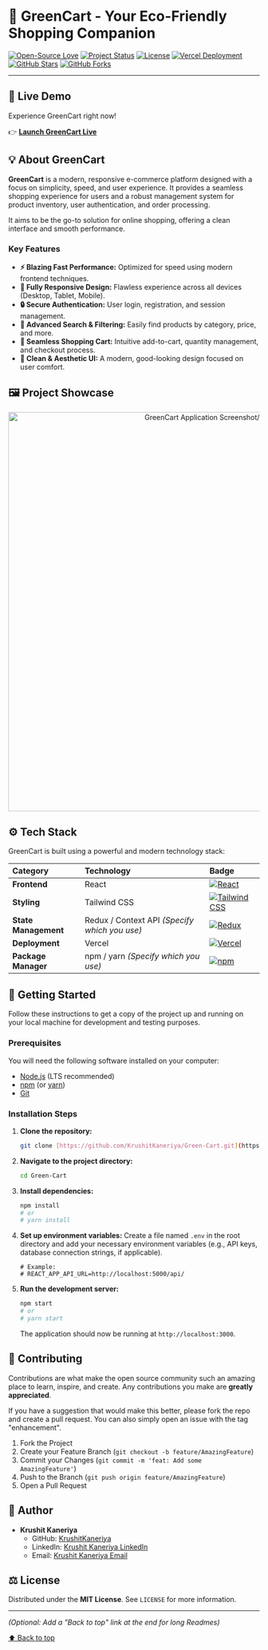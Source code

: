 # 🛒 GreenCart - Your Eco-Friendly Shopping Companion

[![Open-Source Love](https://img.shields.io/badge/Open%20Source-%E2%9D%A4-brightgreen.svg)](https://github.com/KrushitKaneriya/Green-Cart)
[![Project Status](https://img.shields.io/badge/Status-Active-blue.svg)](https://github.com/KrushitKaneriya/Green-Cart/commits/main)
[![License](https://img.shields.io/badge/License-MIT-blue.svg)](https://github.com/KrushitKaneriya/Green-Cart/blob/main/LICENSE)
[![Vercel Deployment](https://img.shields.io/badge/Deployment-Vercel-black?logo=vercel)](https://greencart-krushit.vercel.app)
[![GitHub Stars](https://img.shields.io/github/stars/KrushitKaneriya/Green-Cart?style=flat&color=yellow&label=Stars&logo=github)](https://github.com/KrushitKaneriya/Green-Cart/stargazers)
[![GitHub Forks](https://img.shields.io/github/forks/KrushitKaneriya/Green-Cart?style=flat&color=cyan&label=Forks&logo=github)](https://github.com/KrushitKaneriya/Green-Cart/network/members)

***

## 🌟 Live Demo

Experience GreenCart right now!

👉 **[Launch GreenCart Live](https://greencart-krushit.vercel.app)**

## 💡 About GreenCart

**GreenCart** is a modern, responsive e-commerce platform designed with a focus on simplicity, speed, and user experience. It provides a seamless shopping experience for users and a robust management system for product inventory, user authentication, and order processing.

It aims to be the go-to solution for online shopping, offering a clean interface and smooth performance.

### Key Features

* **⚡ Blazing Fast Performance:** Optimized for speed using modern frontend techniques.
* **📱 Fully Responsive Design:** Flawless experience across all devices (Desktop, Tablet, Mobile).
* **🔒 Secure Authentication:** User login, registration, and session management.
* **🔎 Advanced Search & Filtering:** Easily find products by category, price, and more.
* **🛒 Seamless Shopping Cart:** Intuitive add-to-cart, quantity management, and checkout process.
* **🎨 Clean & Aesthetic UI:** A modern, good-looking design focused on user comfort.

## 🖼️ Project Showcase

<p align="center">
  <img src="" alt="GreenCart Application Screenshot/Demo" width="800"/>
</p>

## ⚙️ Tech Stack

GreenCart is built using a powerful and modern technology stack:

| Category | Technology | Badge |
| :--- | :--- | :--- |
| **Frontend** | React | [![React](https://img.shields.io/badge/React-20232A?style=for-the-badge&logo=react&logoColor=61DAFB)](https://reactjs.org/) |
| **Styling** | Tailwind CSS | [![Tailwind CSS](https://img.shields.io/badge/Tailwind_CSS-38B2AC?style=for-the-badge&logo=tailwind-css&logoColor=white)](https://tailwindcss.com/) |
| **State Management** | Redux / Context API *(Specify which you use)* | [![Redux](https://img.shields.io/badge/Redux-593D88?style=for-the-badge&logo=redux&logoColor=white)](https://redux.js.org/) |
| **Deployment** | Vercel | [![Vercel](https://img.shields.io/badge/Vercel-000000?style=for-the-badge&logo=vercel&logoColor=white)](https://vercel.com/) |
| **Package Manager** | npm / yarn *(Specify which you use)* | [![npm](https://img.shields.io/badge/npm-CB3837?style=for-the-badge&logo=npm&logoColor=white)](https://www.npmjs.com/) |

## 🚀 Getting Started

Follow these instructions to get a copy of the project up and running on your local machine for development and testing purposes.

### Prerequisites

You will need the following software installed on your computer:

* [Node.js](https://nodejs.org/en/) (LTS recommended)
* [npm](https://www.npmjs.com/) (or [yarn](https://yarnpkg.com/))
* [Git](https://git-scm.com/)

### Installation Steps

1.  **Clone the repository:**
    ```bash
    git clone [https://github.com/KrushitKaneriya/Green-Cart.git](https://github.com/KrushitKaneriya/Green-Cart.git)
    ```
2.  **Navigate to the project directory:**
    ```bash
    cd Green-Cart
    ```
3.  **Install dependencies:**
    ```bash
    npm install
    # or
    # yarn install
    ```
4.  **Set up environment variables:**
    Create a file named `.env` in the root directory and add your necessary environment variables (e.g., API keys, database connection strings, if applicable).

    ```.env
    # Example:
    # REACT_APP_API_URL=http://localhost:5000/api/
    ```
5.  **Run the development server:**
    ```bash
    npm start
    # or
    # yarn start
    ```
    The application should now be running at `http://localhost:3000`.

## 🤝 Contributing

Contributions are what make the open source community such an amazing place to learn, inspire, and create. Any contributions you make are **greatly appreciated**.

If you have a suggestion that would make this better, please fork the repo and create a pull request. You can also simply open an issue with the tag "enhancement".

1.  Fork the Project
2.  Create your Feature Branch (`git checkout -b feature/AmazingFeature`)
3.  Commit your Changes (`git commit -m 'feat: Add some AmazingFeature'`)
4.  Push to the Branch (`git push origin feature/AmazingFeature`)
5.  Open a Pull Request

## 👤 Author

* **Krushit Kaneriya**
    * GitHub: [KrushitKaneriya](https://github.com/KrushitKaneriya)
    * LinkedIn: [Krushit Kaneriya LinkedIn](https://www.linkedin.com/in/krushit-kaneriya-161117388?lipi=urn%3Ali%3Apage%3Ad_flagship3_profile_view_base_contact_details%3B04snXQH0TBaf6%2Bj7Pihgww%3D%3D)
    * Email: [Krushit Kaneriya Email](mailto:krushitkaneriya@gmail.com)

## ⚖️ License

Distributed under the **MIT License**. See `LICENSE` for more information.

***

*(Optional: Add a "Back to top" link at the end for long Readmes)*

[⬆️ Back to top](#-greencart---your-eco-friendly-shopping-companion)

